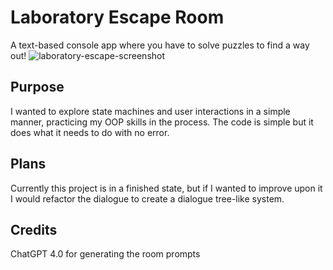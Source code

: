 # Laboratory Escape Room
A text-based console app where you have to solve puzzles to find a way out!
![laboratory-escape-screenshot](https://github.com/user-attachments/assets/3ba3c9dd-4810-41cc-a74c-59dd76d96beb)

## Purpose
I wanted to explore state machines and user interactions in a simple manner, practicing my OOP skills in the process. The code is simple but it does what it needs to do with no error.

## Plans
Currently this project is in a finished state, but if I wanted to improve upon it I would refactor the dialogue to create a dialogue tree-like system.

## Credits
ChatGPT 4.0 for generating the room prompts
